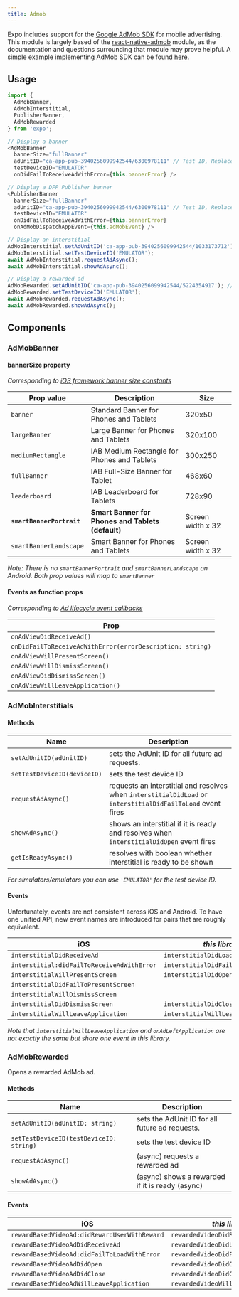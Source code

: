 ```yaml
---
title: Admob
---
```


Expo includes support for the [Google AdMob SDK](https://www.google.com/admob/) for mobile advertising. This module is largely based of the [react-native-admob](https://github.com/sbugert/react-native-admob) module, as the documentation and questions surrounding that module may prove helpful. A simple example implementing AdMob SDK can be found [here](https://github.com/deadcoder0904/expo-google-admob).

## Usage

```javascript
import {
  AdMobBanner,
  AdMobInterstitial,
  PublisherBanner,
  AdMobRewarded
} from 'expo';

// Display a banner
<AdMobBanner
  bannerSize="fullBanner"
  adUnitID="ca-app-pub-3940256099942544/6300978111" // Test ID, Replace with your-admob-unit-id
  testDeviceID="EMULATOR"
  onDidFailToReceiveAdWithError={this.bannerError} />

// Display a DFP Publisher banner
<PublisherBanner
  bannerSize="fullBanner"
  adUnitID="ca-app-pub-3940256099942544/6300978111" // Test ID, Replace with your-admob-unit-id
  testDeviceID="EMULATOR"
  onDidFailToReceiveAdWithError={this.bannerError}
  onAdMobDispatchAppEvent={this.adMobEvent} />

// Display an interstitial
AdMobInterstitial.setAdUnitID('ca-app-pub-3940256099942544/1033173712'); // Test ID, Replace with your-admob-unit-id
AdMobInterstitial.setTestDeviceID('EMULATOR');
await AdMobInterstitial.requestAdAsync();
await AdMobInterstitial.showAdAsync();

// Display a rewarded ad
AdMobRewarded.setAdUnitID('ca-app-pub-3940256099942544/5224354917'); // Test ID, Replace with your-admob-unit-id
AdMobRewarded.setTestDeviceID('EMULATOR');
await AdMobRewarded.requestAdAsync();
await AdMobRewarded.showAdAsync();
```

## Components

### AdMobBanner

#### bannerSize property

_Corresponding to [iOS framework banner size constants](https://developers.google.com/admob/ios/banner)_

| Prop value                | Description                                       | Size              |
| ------------------------- | ------------------------------------------------- | ----------------- |
| `banner`                  | Standard Banner for Phones and Tablets            | 320x50            |
| `largeBanner`             | Large Banner for Phones and Tablets               | 320x100           |
| `mediumRectangle`         | IAB Medium Rectangle for Phones and Tablets       | 300x250           |
| `fullBanner`              | IAB Full-Size Banner for Tablet                   | 468x60            |
| `leaderboard`             | IAB Leaderboard for Tablets                       | 728x90            |
| **`smartBannerPortrait`** | **Smart Banner for Phones and Tablets (default)** | Screen width x 32 |
| `smartBannerLandscape`    | Smart Banner for Phones and Tablets               | Screen width x 32 |

_Note: There is no `smartBannerPortrait` and `smartBannerLandscape` on Android. Both prop values will map to `smartBanner`_

#### Events as function props

_Corresponding to [Ad lifecycle event callbacks](https://developers.google.com/admob/ios/banner)_

| Prop                                                      |
| --------------------------------------------------------- |
| `onAdViewDidReceiveAd()`                                  |
| `onDidFailToReceiveAdWithError(errorDescription: string)` |
| `onAdViewWillPresentScreen()`                             |
| `onAdViewWillDismissScreen()`                             |
| `onAdViewDidDismissScreen()`                              |
| `onAdViewWillLeaveApplication()`                          |

### AdMobInterstitials

#### Methods

| Name                        | Description                                                                                                 |
| --------------------------- | ----------------------------------------------------------------------------------------------------------- |
| `setAdUnitID(adUnitID)`     | sets the AdUnit ID for all future ad requests.                                                              |
| `setTestDeviceID(deviceID)` | sets the test device ID                                                                                     |
| `requestAdAsync()`          | requests an interstitial and resolves when `interstitialDidLoad` or `interstitialDidFailToLoad` event fires |
| `showAdAsync()`             | shows an interstitial if it is ready and resolves when `interstitialDidOpen` event fires                    |
| `getIsReadyAsync()`         | resolves with boolean whether interstitial is ready to be shown                                             |

_For simulators/emulators you can use `'EMULATOR'` for the test device ID._

#### Events

Unfortunately, events are not consistent across iOS and Android. To have one unified API, new event names are introduced for pairs that are roughly equivalent.

| iOS                                        | _this library_                     | Android               |
| ------------------------------------------ | ---------------------------------- | --------------------- |
| `interstitialDidReceiveAd`                 | `interstitialDidLoad`              | `onAdLoaded`          |
| `interstitial:didFailToReceiveAdWithError` | `interstitialDidFailToLoad`        | `onAdFailedToLoad`    |
| `interstitialWillPresentScreen`            | `interstitialDidOpen`              | `onAdOpened`          |
| `interstitialDidFailToPresentScreen`       |                                    |                       |
| `interstitialWillDismissScreen`            |                                    |                       |
| `interstitialDidDismissScreen`             | `interstitialDidClose`             | `onAdClosed`          |
| `interstitialWillLeaveApplication`         | `interstitialWillLeaveApplication` | `onAdLeftApplication` |

_Note that `interstitialWillLeaveApplication` and `onAdLeftApplication` are not exactly the same but share one event in this library._

### AdMobRewarded

Opens a rewarded AdMob ad.

#### Methods

| Name                                    | Description                                     |
| --------------------------------------- | ----------------------------------------------- |
| `setAdUnitID(adUnitID: string)`         | sets the AdUnit ID for all future ad requests.  |
| `setTestDeviceID(testDeviceID: string)` | sets the test device ID                         |
| `requestAdAsync()`                      | (async) requests a rewarded ad                  |
| `showAdAsync()`                         | (async) shows a rewarded if it is ready (async) |

#### Events

| iOS                                          | _this library_                      | Android                            |
| -------------------------------------------- | ----------------------------------- | ---------------------------------- |
| `rewardBasedVideoAd:didRewardUserWithReward` | `rewardedVideoDidRewardUser`        | `onRewarded`                       |
| `rewardBasedVideoAdDidReceiveAd`             | `rewardedVideoDidLoad`              | `onRewardedVideoAdLoaded`          |
| `rewardBasedVideoAd:didFailToLoadWithError`  | `rewardedVideoDidFailToLoad`        | `onRewardedVideoAdFailedToLoad`    |
| `rewardBasedVideoAdDidOpen`                  | `rewardedVideoDidOpen`              | `onRewardedVideoAdOpened`          |
| `rewardBasedVideoAdDidClose`                 | `rewardedVideoDidClose`             | `onRewardedVideoAdClosed`          |
| `rewardBasedVideoAdWillLeaveApplication`     | `rewardedVideoWillLeaveApplication` | `onRewardedVideoAdLeftApplication` |
